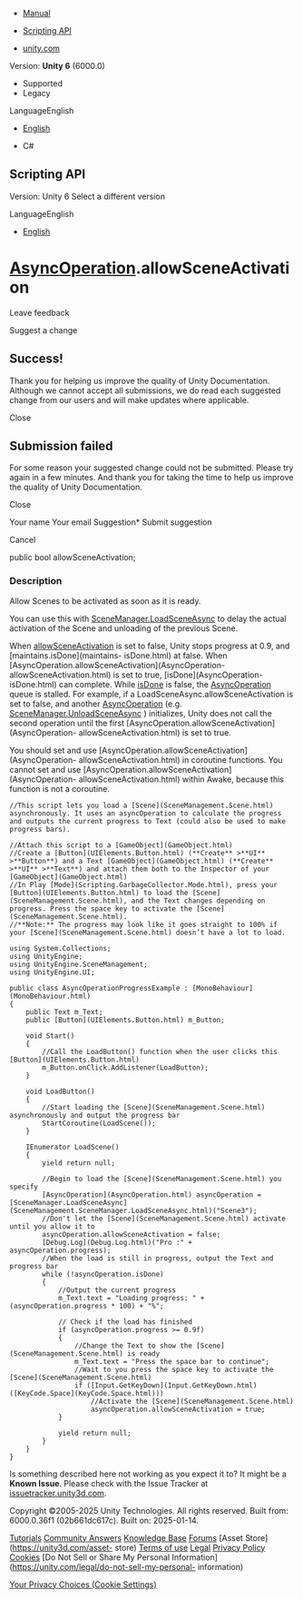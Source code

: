 [ ]()

  * [Manual](../Manual/index.html)
  * [Scripting API](../ScriptReference/index.html)

  * [unity.com](https://unity.com/)

Version: **Unity 6** (6000.0)

  * Supported
  * Legacy

LanguageEnglish

  * [English]()

  * C#

[ ](https://docs.unity3d.com)

## Scripting API

Version: Unity 6 Select a different version

LanguageEnglish

  * [English]()

#  [AsyncOperation](AsyncOperation.html).allowSceneActivation

Leave feedback

Suggest a change

## Success!

Thank you for helping us improve the quality of Unity Documentation. Although
we cannot accept all submissions, we do read each suggested change from our
users and will make updates where applicable.

Close

## Submission failed

For some reason your suggested change could not be submitted. Please <a>try
again</a> in a few minutes. And thank you for taking the time to help us
improve the quality of Unity Documentation.

Close

Your name Your email Suggestion* Submit suggestion

Cancel

[ ]()

public bool allowSceneActivation;

### Description

Allow Scenes to be activated as soon as it is ready.

You can use this with
[SceneManager.LoadSceneAsync](SceneManagement.SceneManager.LoadSceneAsync.html)
to delay the actual activation of the Scene and unloading of the previous
Scene.  
  
When [allowSceneActivation](AsyncOperation-allowSceneActivation.html) is set
to false, Unity stops progress at 0.9, and [maintains.isDone](maintains-
isDone.html) at false. When
[AsyncOperation.allowSceneActivation](AsyncOperation-
allowSceneActivation.html) is set to true, [isDone](AsyncOperation-
isDone.html) can complete. While [isDone](AsyncOperation-isDone.html) is
false, the [AsyncOperation](AsyncOperation.html) queue is stalled. For
example, if a LoadSceneAsync.allowSceneActivation is set to false, and another
[AsyncOperation](AsyncOperation.html) (e.g.
[SceneManager.UnloadSceneAsync](SceneManagement.SceneManager.UnloadSceneAsync.html)
) initializes, Unity does not call the second operation until the first
[AsyncOperation.allowSceneActivation](AsyncOperation-
allowSceneActivation.html) is set to true.  
  
You should set and use [AsyncOperation.allowSceneActivation](AsyncOperation-
allowSceneActivation.html) in coroutine functions. You cannot set and use
[AsyncOperation.allowSceneActivation](AsyncOperation-
allowSceneActivation.html) within Awake, because this function is not a
coroutine.

    
    
    //This script lets you load a [Scene](SceneManagement.Scene.html) asynchronously. It uses an asyncOperation to calculate the progress and outputs the current progress to Text (could also be used to make progress bars).  
      
    //Attach this script to a [GameObject](GameObject.html)
    //Create a [Button](UIElements.Button.html) (**Create** >**UI** >**Button**) and a Text [GameObject](GameObject.html) (**Create** >**UI** >**Text**) and attach them both to the Inspector of your [GameObject](GameObject.html)
    //In Play [Mode](Scripting.GarbageCollector.Mode.html), press your [Button](UIElements.Button.html) to load the [Scene](SceneManagement.Scene.html), and the Text changes depending on progress. Press the space key to activate the [Scene](SceneManagement.Scene.html).
    //**Note:** The progress may look like it goes straight to 100% if your [Scene](SceneManagement.Scene.html) doesn’t have a lot to load.  
      
    using System.Collections;
    using UnityEngine;
    using UnityEngine.SceneManagement;
    using UnityEngine.UI;  
      
    public class AsyncOperationProgressExample : [MonoBehaviour](MonoBehaviour.html)
    {
        public Text m_Text;
        public [Button](UIElements.Button.html) m_Button;  
      
        void Start()
        {
            //Call the LoadButton() function when the user clicks this [Button](UIElements.Button.html)
            m_Button.onClick.AddListener(LoadButton);
        }  
      
        void LoadButton()
        {
            //Start loading the [Scene](SceneManagement.Scene.html) asynchronously and output the progress bar
            StartCoroutine(LoadScene());
        }  
      
        IEnumerator LoadScene()
        {
            yield return null;  
      
            //Begin to load the [Scene](SceneManagement.Scene.html) you specify
            [AsyncOperation](AsyncOperation.html) asyncOperation = [SceneManager.LoadSceneAsync](SceneManagement.SceneManager.LoadSceneAsync.html)("Scene3");
            //Don't let the [Scene](SceneManagement.Scene.html) activate until you allow it to
            asyncOperation.allowSceneActivation = false;
            [Debug.Log](Debug.Log.html)("Pro :" + asyncOperation.progress);
            //When the load is still in progress, output the Text and progress bar
            while (!asyncOperation.isDone)
            {
                //Output the current progress
                m_Text.text = "Loading progress: " + (asyncOperation.progress * 100) + "%";  
      
                // Check if the load has finished
                if (asyncOperation.progress >= 0.9f)
                {
                    //Change the Text to show the [Scene](SceneManagement.Scene.html) is ready
                    m_Text.text = "Press the space bar to continue";
                    //Wait to you press the space key to activate the [Scene](SceneManagement.Scene.html)
                    if ([Input.GetKeyDown](Input.GetKeyDown.html)([KeyCode.Space](KeyCode.Space.html)))
                        //Activate the [Scene](SceneManagement.Scene.html)
                        asyncOperation.allowSceneActivation = true;
                }  
      
                yield return null;
            }
        }
    }
    

Is something described here not working as you expect it to? It might be a
**Known Issue**. Please check with the Issue Tracker at
[issuetracker.unity3d.com](https://issuetracker.unity3d.com).

Copyright ©2005-2025 Unity Technologies. All rights reserved. Built from:
6000.0.36f1 (02b661dc617c). Built on: 2025-01-14.

[Tutorials](https://unity3d.com/learn) [Community
Answers](https://answers.unity3d.com) [Knowledge
Base](https://support.unity3d.com/hc/en-us)
[Forums](https://forum.unity3d.com) [Asset Store](https://unity3d.com/asset-
store) [Terms of use](https://docs.unity3d.com/Manual/TermsOfUse.html)
[Legal](https://unity.com/legal) [Privacy
Policy](https://unity.com/legal/privacy-policy)
[Cookies](https://unity.com/legal/cookie-policy) [Do Not Sell or Share My
Personal Information](https://unity.com/legal/do-not-sell-my-personal-
information)

[Your Privacy Choices (Cookie Settings)](javascript:void\(0\);)

